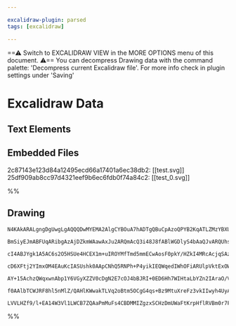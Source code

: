 ```yaml
---

excalidraw-plugin: parsed
tags: [excalidraw]

---
```

==⚠  Switch to EXCALIDRAW VIEW in the MORE OPTIONS menu of this document. ⚠== You can decompress Drawing data with the command palette: 'Decompress current Excalidraw file'. For more info check in plugin settings under 'Saving'


# Excalidraw Data
## Text Elements
## Embedded Files
2c87143e123d84a12495ecd66a17401a6ec38db2: [[test.svg]]
25df909ab8cc97d4321eef9b6ec6fdb0f74a84c2: [[test_0.svg]]

%%
## Drawing
```compressed-json
N4KAkARALgngDgUwgLgAQQQDwMYEMA2AlgCYBOuA7hADTgQBuCpAzoQPYB2KqATLZMzYBXUtiRoIACyhQ4zZAHoFAc0JRJQgEYA6bGwC2CgF7N6hbEcK4OCtptbErHALRY8RMpWdx8Q1TdIEfARcZgRmBShcZQUebTiADho6IIR9BA4oZm4AbXAwUDAi6HhxdEJ9aKR+YsYWdi40ABYayDrWTgA5TjFuAEYATgBWIYGePoB2CaHWiEIOYixuCFwA

BmSiyEJmABFUqARibgAzAjDZkmWAawAxJu2ARQmAcQ3i48J8fABlWGDlyS4bAaQJvARQUhsK4IADqJHU/VmzAhUIQvxg/wkgg8YIgkL8kg44WyaD6szYcCBahg/VWq1m1mUmNQ9PykEw3CG8RmbIgNLQzh4CQAbPEmuMEtMkSjoQBhNj4NikZYAYjp6vWs00QKuynxC3liuVEgh1mYlMCmVxFHhkm4AGY6bNJAhCMppA6nbywoduE0JjwBqzNhA9

cI4ABJYgk1A5AC6s2O5HSUe4HCEX1m+uIROYMfTmd5mmECwAosF0pkY/HZkI4MRcAcjqSAzwmvb7cKhQkmglZkQOFc0xn8P22Nhoc3UKd8OdvVEoEIYxBEAt5spcR9gqmJDwhsRjkGBrhNAlsNgBhNiO3xggEIfNMKENhhcdiJpVscJk1cD3sDxcWYdwyjyTYwDJNlwLZON8gAXxqQpilgRBlgqKpcXaBpuAGCCQ0wroejKDs+iaLsxgmC4FiWCR

cD6XFtj2YImxOM4EAuKcIASUshk0AApCNhQ5RNPh+P4yikIEQWqedIWhOFiARUlpVktExOWbFLizYR3VzGNcOKCkqVgWlg2KRlmVM9k/QGbQpV5flUEFR1bPFPpJR5ENkRUw0lVVDU6VxbUJzDIQDQVXyTXIDhzVwS0oGtW1PUsqRXXdeK0EdZKfSnBJVgGYVhVmELI2jXIE15JNcBTKcC1HXls104dCxDYtQuIcs0gyLIytretG19FseDbDsuym

AY+15AchzQWqxwnAbp1Y6VGyXZZV0cDgN2E7cOJ4bBJRI+0ED6Hh7WIHtaLbYZn2IAraO/VY+lwJ9sHtBJ3wApFgNySD9KKPpoLg8BysgXA4DgX5+u4RDoBddJliINK3gYQgEAoAAhHUQrCo1VWOfGCeR7ARDiiMDn0X5vPC410BVPpjoZomSa6sm0kx4Lsx8mnoCimK4qZ0hSfJm4RPRZkIA0o4aggYnBZZ8nKdReTFN4aXZaFtJFehMXxMlgWN

f0AAlbTCWJRF8hl5nMlZ/QAHlKWwakTLVq2oBtm5OCgG4qs+Bz9MtuXreFz3vkIIwyh4UyA4NgAVLAoAAQURxp0GCY54pdwO3YVqJSETwW2AoF1cBqkdM4N0sFgTgui5CDjYshKhpaAyEvgADW4BIuXtOzihbhV8AATQdYUbK7Po8p7jzICMNgDGh3l6AIIQI7g8v5bSY22saiRs2RvUSFD8Omrq4oD+ILmF5DdGFQ4lVZQGB+H5uG5cUNhBlAzW

LVVLHZf9/l+EA14W3Vl1LWCB7ZQAaPmMuFs4CBDMMIZgzxSCHzDmUWaFtKrpHflRVBm0r7FAyCeYIU4IQr1mNgIgcBuDkLYryDgVUyh0PJEIKAA5mGkBXsAgymgABWz4sjfEYXAAAsmwRYlcSELRnGEcA8E6BbnCNDWCIBYJAA==
```
%%